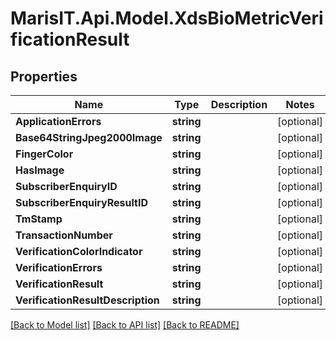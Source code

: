 
# MarisIT.Api.Model.XdsBioMetricVerificationResult

## Properties

Name | Type | Description | Notes
------------ | ------------- | ------------- | -------------
**ApplicationErrors** | **string** |  | [optional] 
**Base64StringJpeg2000Image** | **string** |  | [optional] 
**FingerColor** | **string** |  | [optional] 
**HasImage** | **string** |  | [optional] 
**SubscriberEnquiryID** | **string** |  | [optional] 
**SubscriberEnquiryResultID** | **string** |  | [optional] 
**TmStamp** | **string** |  | [optional] 
**TransactionNumber** | **string** |  | [optional] 
**VerificationColorIndicator** | **string** |  | [optional] 
**VerificationErrors** | **string** |  | [optional] 
**VerificationResult** | **string** |  | [optional] 
**VerificationResultDescription** | **string** |  | [optional] 

[[Back to Model list]](../README.md#documentation-for-models)
[[Back to API list]](../README.md#documentation-for-api-endpoints)
[[Back to README]](../README.md)

